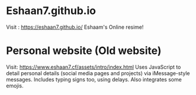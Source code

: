 # Eshaan7.github.io

Visit : https://eshaan7.github.io/
Eshaam's Online resime!

# Personal website (Old website)

Visit: https://www.eshaan7.cf/assets/intro/index.html
Uses JavaScript to detail personal details (social media pages and projects) via iMessage-style messages. Includes typing signs too, using delays. Also integrates some emojis.

